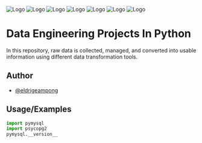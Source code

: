 
![Logo](https://assets.intelliswift.com/assets/dma-image/data-engin-image/Technology-Stack-01.jpg)
![Logo](https://assets.intelliswift.com/assets/dma-image/data-engin-image/Technology-Stack-02.jpg)
![Logo](https://assets.intelliswift.com/assets/dma-image/data-engin-image/Technology-Stack-03.jpg)
![Logo](https://assets.intelliswift.com/assets/dma-image/data-engin-image/Technology-Stack-04.jpg)
![Logo](https://assets.intelliswift.com/assets/dma-image/data-engin-image/Technology-Stack-05.jpg)
![Logo](https://assets.intelliswift.com/assets/dma-image/data-engin-image/Technology-Stack-06.jpg)
![Logo](https://assets.intelliswift.com/assets/dma-image/data-engin-image/Technology-Stack-07.jpg)


# Data Engineering Projects In Python

In this repository, raw data is collected, managed, and converted into usable information using different data transformation tools.


## Author

- [@eldrigeampong](https://www.github.com/eldrigeampong)


## Usage/Examples

```python
import pymysql
import psycopg2
pymysql.__version__
```

